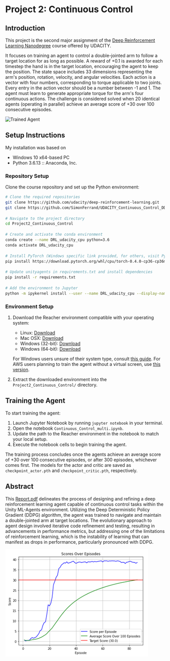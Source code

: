 # Project 2: Continuous Control

## Introduction

This project is the second major assignment of the [Deep Reinforcement Learning Nanodegree](https://www.udacity.com/course/deep-reinforcement-learning-nanodegree--nd893) course offered by UDACITY.

It focuses on training an agent to control a double-jointed arm to follow a target location for as long as possible. A reward of +0.1 is awarded for each timestep the hand is in the target location, encouraging the agent to keep the position. The state space includes 33 dimensions representing the arm's position, rotation, velocity, and angular velocities. Each action is a vector with four numbers, corresponding to torque applicable to two joints. Every entry in the action vector should be a number between -1 and 1. 
The agent must learn to generate appropriate torque for the arm's four continuous actions. 
The challenge is considered solved when 20 identical agents (operating in parallel) achieve an average score of +30 over 100 consecutive episodes.

![Trained Agent](https://video.udacity-data.com/topher/2018/June/5b1ea778_reacher/reacher.gif "Trained Agent")

## Setup Instructions

My installation was based on 
* Windows 10 x64-based PC
* Python 3.6.13 :: Anaconda, Inc.

### Repository Setup

Clone the course repository and set up the Python environment:

```bash
# Clone the required repositories
git clone https://github.com/udacity/deep-reinforcement-learning.git
git clone https://github.com/SimonFerrand/UDACITY_Continuous_Control_DDPG/Project2_Continuous_Control.git

# Navigate to the project directory
cd Project2_Continuous_Control

# Create and activate the conda environment
conda create --name DRL_udacity_cpu python=3.6
conda activate DRL_udacity_cpu

# Install PyTorch (Windows specific link provided, for others, visit PyTorch's previous versions page)
pip install https://download.pytorch.org/whl/cpu/torch-0.4.0-cp36-cp36m-win_amd64.whl

# Update unityagents in requirements.txt and install dependencies
pip install -r requirements.txt

# Add the environment to Jupyter
python -m ipykernel install --user --name DRL_udacity_cpu --display-name "Python 3.6 (DRL_udacity_cpu)"
```
### Environment Setup

1. Download the Reacher environment compatible with your operating system:
   - Linux: [Download](https://s3-us-west-1.amazonaws.com/udacity-drlnd/P2/Reacher/Reacher_Linux.zip)
   - Mac OSX: [Download](https://s3-us-west-1.amazonaws.com/udacity-drlnd/P2/Reacher/Reacher.app.zip)
   - Windows (32-bit): [Download](https://s3-us-west-1.amazonaws.com/udacity-drlnd/P2/Reacher/Reacher_Windows_x86.zip)
   - Windows (64-bit): [Download](https://s3-us-west-1.amazonaws.com/udacity-drlnd/P2/Reacher/Reacher_Windows_x86_64.zip)
   
   For Windows users unsure of their system type, consult [this guide](https://support.microsoft.com/en-us/help/827218/how-to-determine-whether-a-computer-is-running-a-32-bit-version-or-64). For AWS users planning to train the agent without a virtual screen, use [this version](https://s3-us-west-1.amazonaws.com/udacity-drlnd/P2/Reacher/Reacher_Linux_NoVis.zip).

2. Extract the downloaded environment into the `Project2_Continuous_Control/` directory.

## Training the Agent

To start training the agent:

1. Launch Jupyter Notebook by running `jupyter notebook` in your terminal.
2. Open the notebook `Continuous_Control_multi.ipynb`.
3. Update the path to the Reacher environment in the notebook to match your local setup.
4. Execute the notebook cells to begin training the agent.

The training process concludes once the agents achieve an average score of +30 over 100 consecutive episodes, or after 300 episodes, whichever comes first. The models for the actor and critic are saved as `checkpoint_actor.pth` and `checkpoint_critic.pth`, respectively.

## Abstract

This [Report.pdf](./Report.pdf) delineates the process of designing and refining a deep reinforcement learning agent capable of continuous control tasks within the Unity ML-Agents environment. Utilizing the Deep Deterministic Policy Gradient (DDPG) algorithm, the agent was trained to navigate and maintain a double-jointed arm at target locations. 
The evolutionary approach to agent design involved iterative code refinement and testing, resulting in advancements in performance metrics, but addressing one of the limitations of reinforcement learning, which is the instability of learning that can manifest as drops in performance, particularly pronounced with DDPG.

![DDPG Score](./solved_plot.png)
